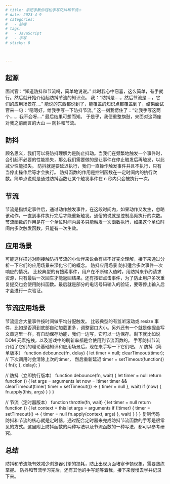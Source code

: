 ```yaml
---
# title: 手把手教你轻松手写防抖和节流🔥
# date: 2023-4-9
# categories:
#   - 前端
# tags:
#   - JavaScript
#   - 手写
# sticky: 8



---
```


## 起源
面试官：“知道防抖和节流吗，简单地说说。”
此时我心中窃喜，这么简单，有手就行。然后就开始介绍起防抖节流的知识点。
我：“防抖是....，然后节流是....，它们的应用场景在....”
能说的东西都说到了，能覆盖的知识点都覆盖到了，结果面试官来一句：“嗯嗯好，给我手写一下防抖节流。”
这一刻我愣住了：“让我手写这两个....，我不会呀....”
最后结果可想而知。
于是乎，我便重整旗鼓，来面对这两座对我之前而言的大山 — 防抖和节流。
## 防抖
顾名思义，我们可以将防抖理解为是防止抖动。当我们在频繁地触发一个事件时，会引起不必要的性能损失，那么我们需要做的是让事件在停止触发后再触发，以此减少性能损失。
防抖就是要延迟执行，我们一直操作触发事件并且不执行，只有当停止操作后等才会执行。
防抖函数的作用是控制函数在一定时间内的执行次数。简单点说就是通过防抖函数让某个触发事件在 n 秒内只会被执行一次。
##  节流
节流是指绑定事件后，通过动作触发事件，在这段时间内，如果动作又发生，忽略该动作，一直到事件执行完后才能重新触发。通俗的说就是控制高频执行的次数。
节流函数的作用是在一个单位时间内最多只能触发一次函数执行，如果这个单位时间内多次触发函数，只能有一次生效。
## 应用场景
可能这样描述对刚接触防抖节流的小伙伴来说会有些不好完全理解，接下来通过分析一下它们的应用场景来深化它们的概念。
防抖应用场景
防抖适合多次事件一次响应的情况。
比较典型的有搜索事件，用户在不断输入值时，用防抖来节约请求资源，只有最后一次回车才能返回结果。还有按钮点击事件，为了防止用户多次重复提交也会使用防抖函数。最后就是部分的电话号码输入的验证，要等停止输入后才会进行一次验证。
## 节流应用场景
节流适合大量事件按时间做平均分配触发。
比较典型的有监听滚动或 resize 事件，比如是否滑到底部自动加载更多，调整窗口大小。另外还有一个就是像掘金写文章这里一样，有自动保存功能，我们一边写，它可以一边保存。剩下就比如说 DOM 元素拖拽，以及游戏中的刷新率都是会使用到节流函数的。
手写防抖节流
介绍了它们的理论基础知识和应用场景后，现在来手写一下它们吧。
// 防抖（简单版本）
function debounce(fn, delay) {
    let timer = null;
    clearTimeout(timer); // 下次调用时会清除上次的timer， 然后重新延迟
    timer = setTimeout(function(){
        fn();
    }, delay);
} 

// 防抖（立即执行版本）
function debounce(fn, wait) {
    let timer = null
    return function () {
        let args = arguments
        let now = !timer
        timer && clearTimeout(timer)
        timer = setTimeout(() => {
            timer = null
        }, wait)
        if (now) {
            fn.apply(this, args)
        }
    }
}

// 节流（定时器版本）
function throttle(fn, wait) {
    let timer = null
    return function () {
        let context = this
        let args = arguments
        if (!timer) {
            timer = setTimeout(() => {
                timer = null
                fn.apply(context, args)
            }, wait)
        }
    }
}
复制代码
防抖和节流的核心就是定时器，通过配合定时器来完成防抖节流函数的手写是很常见的方式。这里附上防抖函数的两种写法以及节流函数的一种写法，都可以参考研究。
## 总结
防抖和节流能有效减少浏览器引擎的损耗，防止出现页面堵塞卡顿现象，需要熟练掌握。 防抖和节流学习完后，还有其他的手写题等着我，接下来慢慢去学并记录下来。

